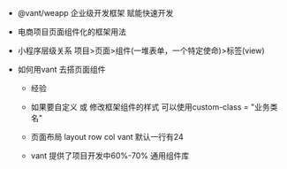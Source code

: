 - @vant/weapp
  企业级开发框架 
  赋能快速开发

- 电商项目页面组件化的框架用法
- 小程序层级关系
  项目>页面>组件(一堆表单，一个特定使命)>标签(view)
- 如何用vant 去搭页面组件
  - 经验
  - 如果要自定义 或 修改框架组件的样式 可以使用custom-class = "业务类名"

  - 页面布局 layout
    row col
    vant 默认一行有24
  - vant 提供了项目开发中60%-70% 通用组件库
    